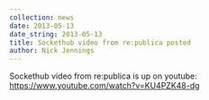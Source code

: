 ```yaml
---
collection: news
date: 2013-05-13
date_string: 2013-05-13
title: Sockethub video from re:publica posted
author: Nick Jennings
---
```

Sockethub video from re:publica is up on youtube: https://www.youtube.com/watch?v=KU4PZK48-dg
